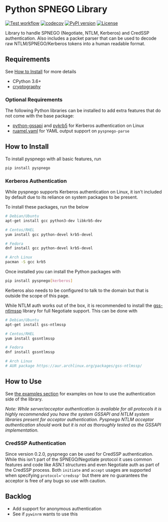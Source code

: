 # Python SPNEGO Library

[![Test workflow](https://github.com/jborean93/pyspnego/actions/workflows/ci.yml/badge.svg)](https://github.com/jborean93/pyspnego/actions/workflows/ci.yml)
[![codecov](https://codecov.io/gh/jborean93/pyspnego/branch/main/graph/badge.svg)](https://codecov.io/gh/jborean93/pyspnego)
[![PyPI version](https://badge.fury.io/py/pyspnego.svg)](https://badge.fury.io/py/pyspnego)
[![License](https://img.shields.io/badge/license-MIT-blue.svg)](https://github.com/jborean93/pyspnego/blob/master/LICENSE)

Library to handle SPNEGO (Negotiate, NTLM, Kerberos) and CredSSP authentication. Also includes a packet parser that can
be used to decode raw NTLM/SPNEGO/Kerberos tokens into a human readable format.


## Requirements

See [How to Install](#how-to-install) for more details

* CPython 3.6+
* [cryptography](https://github.com/pyca/cryptography)

### Optional Requirements

The following Python libraries can be installed to add extra features that do not come with the base package:

* [python-gssapi](https://github.com/pythongssapi/python-gssapi) and [pykrb5](https://github.com/jborean93/pykrb5) for Kerberos authentication on Linux
* [ruamel.yaml](https://pypi.org/project/ruamel.yaml/) for YAML output support on `pyspnego-parse`


## How to Install

To install pyspnego with all basic features, run

```bash
pip install pyspnego
```

### Kerberos Authentication

While pyspnego supports Kerberos authentication on Linux, it isn't included by default due to its reliance on system
packages to be present.

To install these packages, run the below

```bash
# Debian/Ubuntu
apt-get install gcc python3-dev libkrb5-dev

# Centos/RHEL
yum install gcc python-devel krb5-devel

# Fedora
dnf install gcc python-devel krb5-devel

# Arch Linux
pacman -S gcc krb5
```

Once installed you can install the Python packages with

```bash
pip install pyspnego[kerberos]
```

Kerberos also needs to be configured to talk to the domain but that is outside the scope of this page.

While NTLM auth works out of the box, it is recommended to install the
[gss-ntlmssp](https://github.com/gssapi/gss-ntlmssp) library for full Negotiate support. This can be done with

```bash
# Debian/Ubuntu
apt-get install gss-ntlmssp

# Centos/RHEL
yum install gssntlmssp

# Fedora
dnf install gssntlmssp

# Arch Linux
# AUR package https://aur.archlinux.org/packages/gss-ntlmssp/
```


## How to Use

See [the examples section](docs/examples) for examples on how to use the authentication side of the library.

_Note: While server/acceptor authentication is available for all protocols it is highly recommended you have the system GSSAPI and NTLM system libraries present for acceptor authentication. Pyspnego NTLM acceptor authentication should work but it is not as thoroughly tested as the GSSAPI implementation._


### CredSSP Authentication

Since version 0.2.0, pyspnego can be used for CredSSP authentication. While this isn't part of the SPNEGO/Negotiate
protocol it uses common features and code like ASN.1 structures and even Negotiate auth as part of the CredSSP process.
Both `initiate` and `accept` usages are supported when specifying `protocol='credssp'` but there are no guarantees the
acceptor is free of any bugs so use with caution.


## Backlog

* Add support for anonymous authentication
* See if `pywinrm` wants to use this
